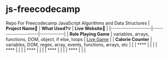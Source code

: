 # js-freecodecamp
Repo For Freecodecamp JavaScript Algorithms and Data Structures 
| **Project Name🧩** | **What Used?💡** | **Live Website👀** |
|--------------------|---------------------|------------|
| **Role Playing Game**               | variables, arrays, functions, DOM, object, if else, loops                    | [Live Game](https://dragon-repeller-game.netlify.app/)           |
| **Calorie Counter**               | variables, DOM, regex, array, events, functions, arrays, etc                    |            |
| ****               |                     |            |
| ****               |                     |            |
| ****               |                     |            |
| ****               |                     |            |
| ****               |                     |            |
